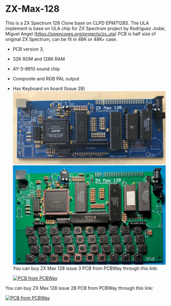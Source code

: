 # ZX-Max-128
This is a ZX Spectrum 128 Clone base on CLPD EPM7128S. The ULA implement is base on ULA chip for ZX Spectrum project by Rodriguez Jodar, Miguel Angel (https://opencores.org/projects/zx_ula)
PCB is half size of original ZX Spectrum, can be fit in 48K or 48K+ case.

- PCB version 3, 
- 32K ROM and 128K RAM
- AY-3-8910 sound chip
- Composite and RGB PAL output
- Has Keyboard on board (Issue 2B)
![Board](https://github.com/DonSuperfo/ZX-Max-128/blob/main/Issue%203/Max%20128%20Issue%203.jpg)
![Board](https://github.com/DonSuperfo/ZX-Max-128/blob/main/Issue%202B/Max%20128%20%20Issue%202b.jpg)
You can buy ZX Max 128 issue 3 PCB from PCBWay through this link:

  <a href="https://www.pcbway.com/project/shareproject/ZX_Max_128_Issue_3_d9ef9c03.html"><img src="https://www.pcbway.com/project/img/images/frompcbway-1220.png" alt="PCB from PCBWay" /></a>
  
 You can buy ZX Max 128 issue 2B PCB from PCBWay through this link: 
  
  <a href="https://www.pcbway.com/project/shareproject/ZX_Max_128_Issue_2B_5e752ff6.html"><img src="https://www.pcbway.com/project/img/images/frompcbway-1220.png" alt="PCB from PCBWay" /></a>
